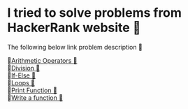 # I tried to solve problems from HackerRank website 🌟

The following below link problem description 🎯

🔹[Arithmetic Operators 🔗](https://www.hackerrank.com/challenges/python-arithmetic-operators/problem?isFullScreen=true) <br />
🔹[Division 🔗](https://www.hackerrank.com/challenges/python-division/problem?isFullScreen=true) <br />
🔹[If-Else 🔗](https://www.hackerrank.com/challenges/py-if-else/problem?isFullScreen=true) <br />
🔹[Loops 🔗](https://www.hackerrank.com/challenges/python-loops/problem?isFullScreen=true) <br />
🔹[Print Function 🔗](https://www.hackerrank.com/challenges/python-print/problem?isFullScreen=true) <br />
🔹[Write a function 🔗](https://www.hackerrank.com/challenges/write-a-function/problem?isFullScreen=true) <br />
